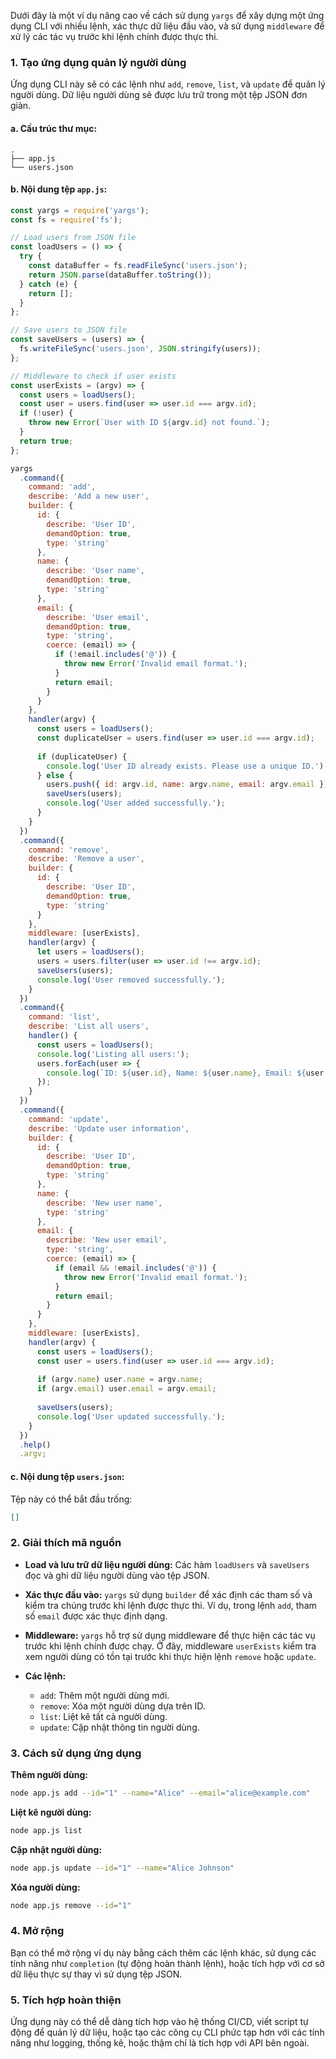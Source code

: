 Dưới đây là một ví dụ nâng cao về cách sử dụng `yargs` để xây dựng một ứng dụng CLI với nhiều lệnh, xác thực dữ liệu đầu vào, và sử dụng `middleware` để xử lý các tác vụ trước khi lệnh chính được thực thi.

### 1. Tạo ứng dụng quản lý người dùng

Ứng dụng CLI này sẽ có các lệnh như `add`, `remove`, `list`, và `update` để quản lý người dùng. Dữ liệu người dùng sẽ được lưu trữ trong một tệp JSON đơn giản.

#### a. Cấu trúc thư mục:
```
.
├── app.js
└── users.json
```

#### b. Nội dung tệp `app.js`:
```javascript
const yargs = require('yargs');
const fs = require('fs');

// Load users from JSON file
const loadUsers = () => {
  try {
    const dataBuffer = fs.readFileSync('users.json');
    return JSON.parse(dataBuffer.toString());
  } catch (e) {
    return [];
  }
};

// Save users to JSON file
const saveUsers = (users) => {
  fs.writeFileSync('users.json', JSON.stringify(users));
};

// Middleware to check if user exists
const userExists = (argv) => {
  const users = loadUsers();
  const user = users.find(user => user.id === argv.id);
  if (!user) {
    throw new Error(`User with ID ${argv.id} not found.`);
  }
  return true;
};

yargs
  .command({
    command: 'add',
    describe: 'Add a new user',
    builder: {
      id: {
        describe: 'User ID',
        demandOption: true,
        type: 'string'
      },
      name: {
        describe: 'User name',
        demandOption: true,
        type: 'string'
      },
      email: {
        describe: 'User email',
        demandOption: true,
        type: 'string',
        coerce: (email) => {
          if (!email.includes('@')) {
            throw new Error('Invalid email format.');
          }
          return email;
        }
      }
    },
    handler(argv) {
      const users = loadUsers();
      const duplicateUser = users.find(user => user.id === argv.id);
      
      if (duplicateUser) {
        console.log('User ID already exists. Please use a unique ID.');
      } else {
        users.push({ id: argv.id, name: argv.name, email: argv.email });
        saveUsers(users);
        console.log('User added successfully.');
      }
    }
  })
  .command({
    command: 'remove',
    describe: 'Remove a user',
    builder: {
      id: {
        describe: 'User ID',
        demandOption: true,
        type: 'string'
      }
    },
    middleware: [userExists],
    handler(argv) {
      let users = loadUsers();
      users = users.filter(user => user.id !== argv.id);
      saveUsers(users);
      console.log('User removed successfully.');
    }
  })
  .command({
    command: 'list',
    describe: 'List all users',
    handler() {
      const users = loadUsers();
      console.log('Listing all users:');
      users.forEach(user => {
        console.log(`ID: ${user.id}, Name: ${user.name}, Email: ${user.email}`);
      });
    }
  })
  .command({
    command: 'update',
    describe: 'Update user information',
    builder: {
      id: {
        describe: 'User ID',
        demandOption: true,
        type: 'string'
      },
      name: {
        describe: 'New user name',
        type: 'string'
      },
      email: {
        describe: 'New user email',
        type: 'string',
        coerce: (email) => {
          if (email && !email.includes('@')) {
            throw new Error('Invalid email format.');
          }
          return email;
        }
      }
    },
    middleware: [userExists],
    handler(argv) {
      const users = loadUsers();
      const user = users.find(user => user.id === argv.id);
      
      if (argv.name) user.name = argv.name;
      if (argv.email) user.email = argv.email;
      
      saveUsers(users);
      console.log('User updated successfully.');
    }
  })
  .help()
  .argv;
```

#### c. Nội dung tệp `users.json`:
Tệp này có thể bắt đầu trống:
```json
[]
```

### 2. Giải thích mã nguồn

- **Load và lưu trữ dữ liệu người dùng:** Các hàm `loadUsers` và `saveUsers` đọc và ghi dữ liệu người dùng vào tệp JSON.

- **Xác thực đầu vào:** `yargs` sử dụng `builder` để xác định các tham số và kiểm tra chúng trước khi lệnh được thực thi. Ví dụ, trong lệnh `add`, tham số `email` được xác thực định dạng.

- **Middleware:** `yargs` hỗ trợ sử dụng middleware để thực hiện các tác vụ trước khi lệnh chính được chạy. Ở đây, middleware `userExists` kiểm tra xem người dùng có tồn tại trước khi thực hiện lệnh `remove` hoặc `update`.

- **Các lệnh:**
    - `add`: Thêm một người dùng mới.
    - `remove`: Xóa một người dùng dựa trên ID.
    - `list`: Liệt kê tất cả người dùng.
    - `update`: Cập nhật thông tin người dùng.

### 3. Cách sử dụng ứng dụng

**Thêm người dùng:**
```bash
node app.js add --id="1" --name="Alice" --email="alice@example.com"
```

**Liệt kê người dùng:**
```bash
node app.js list
```

**Cập nhật người dùng:**
```bash
node app.js update --id="1" --name="Alice Johnson"
```

**Xóa người dùng:**
```bash
node app.js remove --id="1"
```

### 4. Mở rộng

Bạn có thể mở rộng ví dụ này bằng cách thêm các lệnh khác, sử dụng các tính năng như `completion` (tự động hoàn thành lệnh), hoặc tích hợp với cơ sở dữ liệu thực sự thay vì sử dụng tệp JSON.

### 5. Tích hợp hoàn thiện

Ứng dụng này có thể dễ dàng tích hợp vào hệ thống CI/CD, viết script tự động để quản lý dữ liệu, hoặc tạo các công cụ CLI phức tạp hơn với các tính năng như logging, thống kê, hoặc thậm chí là tích hợp với API bên ngoài.